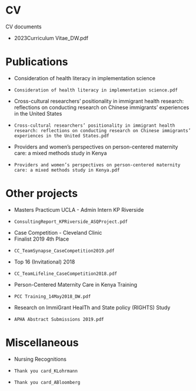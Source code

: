 # CV
CV documents
- 2023Curriculum Vitae_DW.pdf

# Publications
- Consideration of health literacy in implementation science
-     Consideration of health literacy in implementation science.pdf
- Cross-cultural researchers’ positionality in immigrant health research: reflections on conducting research on Chinese immigrants’ experiences in the United States
-     Cross-cultural researchers’ positionality in immigrant health research: reflections on conducting research on Chinese immigrants’ experiences in the United States.pdf
- Providers and women’s perspectives on person-centered maternity care: a mixed methods study in Kenya    
-     Providers and women’s perspectives on person-centered maternity care: a mixed methods study in Kenya.pdf


# Other projects 
- Masters Practicum UCLA - Admin Intern KP Riverside
-     ConsultingReport_KPRiverside_ASQProject.pdf
 
- Case Competition - Cleveland Clinic
-   Finalist 2019 4th Place
-     CC_TeamSynapse_CaseCompetition2019.pdf
-   Top 16 (Invitational) 2018
-     CC_TeamLifeline_CaseCompetition2018.pdf

- Person-Centered Maternity Care in Kenya Training
-     PCC Training_14May2018_DW.pdf

- Research on ImmiGrant HealTh and State policy (RIGHTS) Study
-     APHA Abstract Submissions 2019.pdf

# Miscellaneous
- Nursing Recognitions
-     Thank you card_KLohrmann
-     Thank you card_ABloomberg
